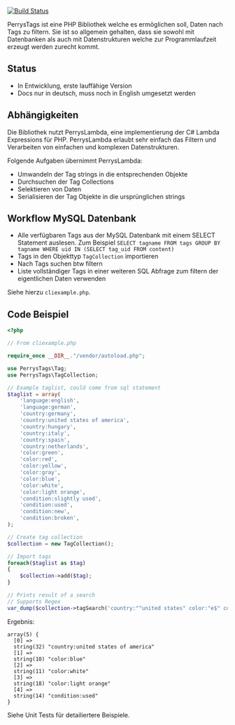 
[![Build Status](https://travis-ci.org/perryflynn/PerrysTags.svg?branch=master)](https://travis-ci.org/perryflynn/PerrysTags)

PerrysTags ist eine PHP Bibliothek welche es ermöglichen soll, Daten nach Tags zu filtern.
Sie ist so allgemein gehalten, dass sie sowohl mit Datenbanken als auch mit Datenstrukturen
welche zur Programmlaufzeit erzeugt werden zurecht kommt.

## Status

- In Entwicklung, erste lauffähige Version
- Docs nur in deutsch, muss noch in English umgesetzt werden

## Abhängigkeiten

Die Bibliothek nutzt PerrysLambda, eine implementierung der C# Lambda Expressions
für PHP. PerrysLambda erlaubt sehr einfach das Filtern und Verarbeiten von einfachen
und komplexen Datenstrukturen.

Folgende Aufgaben übernimmt PerrysLambda:

- Umwandeln der Tag strings in die entsprechenden Objekte
- Durchsuchen der Tag Collections
- Selektieren von Daten
- Serialisieren der Tag Objekte in die ursprünglichen strings

## Workflow MySQL Datenbank

- Alle verfügbaren Tags aus der MySQL Datenbank mit einem SELECT Statement auslesen.
  Zum Beispiel `SELECT tagname FROM tags GROUP BY tagname WHERE uid IN (SELECT tag_uid FROM content)`
- Tags in den Objekttyp `TagCollection` importieren
- Nach Tags suchen btw filtern
- Liste vollständiger Tags in einer weiteren SQL Abfrage zum filtern der eigentlichen
  Daten verwenden

Siehe hierzu `cliexample.php`.

## Code Beispiel

```php
<?php

// From cliexample.php

require_once __DIR__."/vendor/autoload.php";

use PerrysTags\Tag;
use PerrysTags\TagCollection;

// Example taglist, could come from sql statement
$taglist = array(
    'language:english',
    'language:german',
    'country:germany',
    'country:united states of america',
    'country:hungary',
    'country:italy',
    'country:spain',
    'country:netherlands',
    'color:green',
    'color:red',
    'color:yellow',
    'color:gray',
    'color:blue',
    'color:white',
    'color:light orange',
    'condition:slightly used',
    'condition:used',
    'condition:new',
    'condition:broken',
);

// Create tag collection
$collection = new TagCollection();

// Import tags
foreach($taglist as $tag)
{
    $collection->add($tag);
}

// Prints result of a search
// Supports Regex
var_dump($collection->tagSearch('country:"^united states" color:"e$" condition:used')->serialize());
```

Ergebnis:

```
array(5) {
  [0] =>
  string(32) "country:united states of america"
  [1] =>
  string(10) "color:blue"
  [2] =>
  string(11) "color:white"
  [3] =>
  string(18) "color:light orange"
  [4] =>
  string(14) "condition:used"
}
```

Siehe Unit Tests für detailiertere Beispiele.
